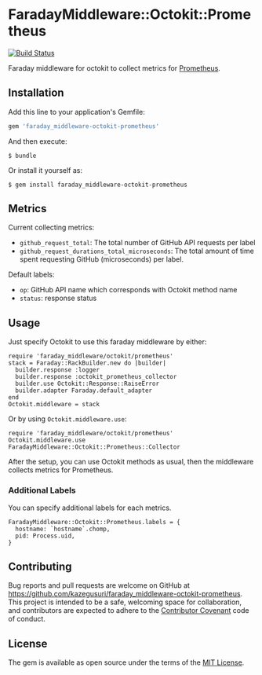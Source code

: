 # FaradayMiddleware::Octokit::Prometheus

[![Build Status](https://travis-ci.org/kazegusuri/faraday_middleware-octokit-prometheus.svg?branch=master)](https://travis-ci.org/kazegusuri/faraday_middleware-octokit-prometheus)  

Faraday middleware for octokit to collect metrics for [Prometheus](http://prometheus.io/).

## Installation

Add this line to your application's Gemfile:

```ruby
gem 'faraday_middleware-octokit-prometheus'
```

And then execute:

    $ bundle

Or install it yourself as:

    $ gem install faraday_middleware-octokit-prometheus

## Metrics

Current collecting metrics:

- `github_request_total`: The total number of GitHub API requests per label
- `github_request_durations_total_microseconds`: The total amount of time spent requesting GitHub (microseconds) per label.

Default labels:

- `op`: GitHub API name which corresponds with Octokit method name
- `status`: response status

## Usage

Just specify Octokit to use this faraday middleware by either:

```
require 'faraday_middleware/octokit/prometheus'
stack = Faraday::RackBuilder.new do |builder|
  builder.response :logger
  builder.response :octokit_prometheus_collector
  builder.use Octokit::Response::RaiseError
  builder.adapter Faraday.default_adapter
end
Octokit.middleware = stack
```

Or by using `Octokit.middleware.use`:

```
require 'faraday_middleware/octokit/prometheus'
Octokit.middleware.use FaradayMiddleware::Octokit::Prometheus::Collector
```

After the setup, you can use Octokit methods as usual, then the middleware collects metrics for Prometheus.


### Additional Labels

You can specify additional labels for each metrics.

```
FaradayMiddleware::Octokit::Prometheus.labels = {
  hostname: `hostname`.chomp,
  pid: Process.uid,
}
```

## Contributing

Bug reports and pull requests are welcome on GitHub at https://github.com/kazegusuri/faraday_middleware-octokit-prometheus. This project is intended to be a safe, welcoming space for collaboration, and contributors are expected to adhere to the [Contributor Covenant](contributor-covenant.org) code of conduct.


## License

The gem is available as open source under the terms of the [MIT License](http://opensource.org/licenses/MIT).

